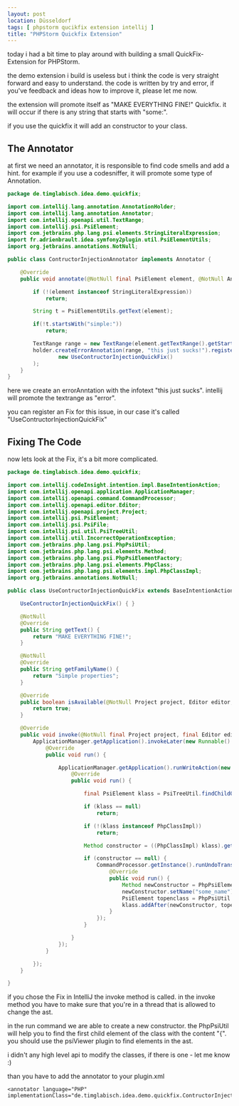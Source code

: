 ```yaml
---
layout: post
location: Düsseldorf
tags: [ phpstorm qucikfix extension intellij ]
title: "PHPStorm Quickfix Extension"
---
```


today i had a bit time to play around with building a small QuickFix-Extension for PHPStorm.

the demo extension i build is useless but i think the code is very straight forward and easy to understand.
the code is written by try and error, if you've feedback and ideas how to improve it, please let me now.

the extension will promote itself as "MAKE EVERYTHING FINE!" Quickfix.
it will occur if there is any string that starts with "some:".

if you use the quickfix it will add an constructor to your class.

## The Annotator

at first we need an annotator, it is responsible to find code smells and add a hint.
for example if you use a codesniffer, it will promote some type of Annotation.

```java
package de.timglabisch.idea.demo.quickfix;

import com.intellij.lang.annotation.AnnotationHolder;
import com.intellij.lang.annotation.Annotator;
import com.intellij.openapi.util.TextRange;
import com.intellij.psi.PsiElement;
import com.jetbrains.php.lang.psi.elements.StringLiteralExpression;
import fr.adrienbrault.idea.symfony2plugin.util.PsiElementUtils;
import org.jetbrains.annotations.NotNull;

public class ContructorInjectionAnnotator implements Annotator {

    @Override
    public void annotate(@NotNull final PsiElement element, @NotNull AnnotationHolder holder) {

        if (!(element instanceof StringLiteralExpression))
            return;

        String t = PsiElementUtils.getText(element);

        if(!t.startsWith("simple:"))
            return;

        TextRange range = new TextRange(element.getTextRange().getStartOffset() + 8, element.getTextRange().getEndOffset());
        holder.createErrorAnnotation(range, "this just sucks!").registerFix(
                new UseContructorInjectionQuickFix()
        );
    }
}
```

here we create an errorAnntation with the infotext "this just sucks".
intellij will promote the textrange as "error".

you can register an Fix for this issue, in our case it's called "UseContructorInjectionQuickFix"


## Fixing The Code

now lets look at the Fix, it's a bit more complicated.

```java
package de.timglabisch.idea.demo.quickfix;

import com.intellij.codeInsight.intention.impl.BaseIntentionAction;
import com.intellij.openapi.application.ApplicationManager;
import com.intellij.openapi.command.CommandProcessor;
import com.intellij.openapi.editor.Editor;
import com.intellij.openapi.project.Project;
import com.intellij.psi.PsiElement;
import com.intellij.psi.PsiFile;
import com.intellij.psi.util.PsiTreeUtil;
import com.intellij.util.IncorrectOperationException;
import com.jetbrains.php.lang.psi.PhpPsiUtil;
import com.jetbrains.php.lang.psi.elements.Method;
import com.jetbrains.php.lang.psi.PhpPsiElementFactory;
import com.jetbrains.php.lang.psi.elements.PhpClass;
import com.jetbrains.php.lang.psi.elements.impl.PhpClassImpl;
import org.jetbrains.annotations.NotNull;

public class UseContructorInjectionQuickFix extends BaseIntentionAction {

    UseContructorInjectionQuickFix() { }

    @NotNull
    @Override
    public String getText() {
        return "MAKE EVERYTHING FINE!";
    }

    @NotNull
    @Override
    public String getFamilyName() {
        return "Simple properties";
    }

    @Override
    public boolean isAvailable(@NotNull Project project, Editor editor, PsiFile file) {
        return true;
    }

    @Override
    public void invoke(@NotNull final Project project, final Editor editor, final PsiFile file) throws IncorrectOperationException {
        ApplicationManager.getApplication().invokeLater(new Runnable() {
            @Override
            public void run() {

                ApplicationManager.getApplication().runWriteAction(new Runnable() {
                    @Override
                    public void run() {

                        final PsiElement klass = PsiTreeUtil.findChildOfType(file, PhpClass.class);

                        if (klass == null)
                            return;

                        if (!(klass instanceof PhpClassImpl))
                            return;

                        Method constructor = ((PhpClassImpl) klass).getConstructor();

                        if (constructor == null) {
                            CommandProcessor.getInstance().runUndoTransparentAction(new Runnable() {
                                @Override
                                public void run() {
                                    Method newConstructor = PhpPsiElementFactory.createClassEmptyConstructor(project);
                                    newConstructor.setName("some_name");
                                    PsiElement topenclass = PhpPsiUtil.getFirstChildMatchedText(klass, "{", false);
                                    klass.addAfter(newConstructor, topenclass);
                                }
                            });
                        }

                    }
                });
            }

        });
    }

}
```

if you chose the Fix in IntelliJ the invoke method is called.
in the invoke method you have to make sure that you're in a thread that is allowed to change the ast.

in the run command we are able to create a new constructor.
the PhpPsiUtil will help you to find the first child element of the class with the content "{".
you should use the psiViewer plugin to find elements in the ast.

i didn't any high level api to modify the classes, if there is one - let me know :)

than you have to add the annotator to your plugin.xml

```
<annotator language="PHP" implementationClass="de.timglabisch.idea.demo.quickfix.ContructorInjectionAnnotator"/>
```

